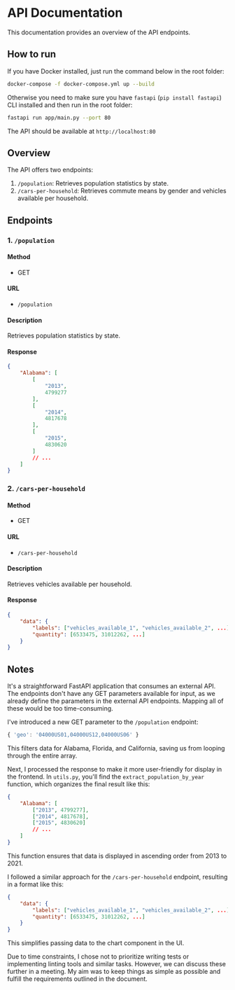 # API Documentation

This documentation provides an overview of the API endpoints.

## How to run

If you have Docker installed, just run the command below in the root folder:

```bash
docker-compose -f docker-compose.yml up --build
```
Otherwise you need to make sure you have `fastapi` (`pip install fastapi`) CLI installed and then run in the root folder:

```bash
fastapi run app/main.py --port 80
```
The API should be available at `http://localhost:80`

## Overview

The API offers two endpoints:
1. `/population`: Retrieves population statistics by state.
2. `/cars-per-household`: Retrieves commute means by gender and vehicles available per household.

## Endpoints

### 1. `/population`

#### Method
- GET

#### URL
- `/population`

#### Description
Retrieves population statistics by state.

#### Response
```json
{
    "Alabama": [
        [
            "2013",
            4799277
        ],
        [
            "2014",
            4817678
        ],
        [
            "2015",
            4830620
        ]
        // ...
    ]
}
```

### 2. `/cars-per-household`

#### Method
- GET

#### URL
- `/cars-per-household`

#### Description
Retrieves vehicles available per household.

#### Response
```json
{
    "data": {
        "labels": ["vehicles_available_1", "vehicles_available_2", ...],
        "quantity": [6533475, 31012262, ...]
    }
}
```
## Notes

It's a straightforward FastAPI application that consumes an external API. The endpoints don't have any GET parameters available for input, as we already define the parameters in the external API endpoints. Mapping all of these would be too time-consuming.

I've introduced a new GET parameter to the `/population` endpoint:

```js
{ 'geo': '04000US01,04000US12,04000US06' }
```

This filters data for Alabama, Florida, and California, saving us from looping through the entire array.

Next, I processed the response to make it more user-friendly for display in the frontend. In `utils.py`, you'll find the `extract_population_by_year` function, which organizes the final result like this:

```json
{
    "Alabama": [
        ["2013", 4799277],
        ["2014", 4817678],
        ["2015", 4830620]
        // ...
    ]
}
```

This function ensures that data is displayed in ascending order from 2013 to 2021.

I followed a similar approach for the `/cars-per-household` endpoint, resulting in a format like this:

```json
{
    "data": {
        "labels": ["vehicles_available_1", "vehicles_available_2", ...],
        "quantity": [6533475, 31012262, ...]
    }
}
```

This simplifies passing data to the chart component in the UI.

Due to time constraints, I chose not to prioritize writing tests or implementing linting tools and similar tasks. However, we can discuss these further in a meeting. My aim was to keep things as simple as possible and fulfill the requirements outlined in the document.
